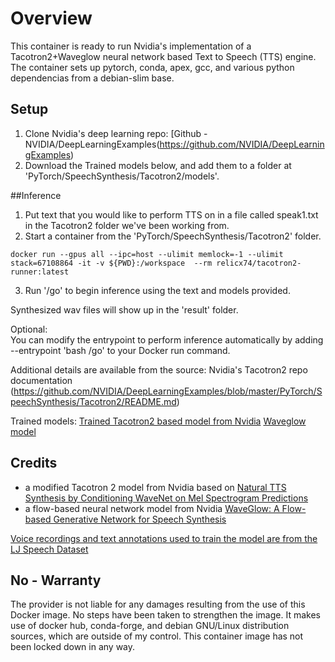 # Overview

This container is ready to run Nvidia's implementation of a Tacotron2+Waveglow neural network based Text to Speech (TTS) engine.  The container sets up pytorch, conda, apex, gcc, and various python dependencias from a debian-slim base.

## Setup

1. Clone Nvidia's deep learning repo:
[Github - NVIDIA/DeepLearningExamples(https://github.com/NVIDIA/DeepLearningExamples)
2. Download the Trained models below, and add them to a folder at 'PyTorch/SpeechSynthesis/Tacotron2/models'.

##Inference
1. Put text that you would like to perform TTS on in a file called speak1.txt in the Tacotron2 folder we've been working from.
2. Start a container from the 'PyTorch/SpeechSynthesis/Tacotron2' folder.

```   
docker run --gpus all --ipc=host --ulimit memlock=-1 --ulimit stack=67108864 -it -v ${PWD}:/workspace  --rm relicx74/tacotron2-runner:latest
```

3. Run '/go' to begin inference using the text and models provided. 

Synthesized wav files will show up in the 'result' folder.

Optional:  
You can modify the entrypoint to perform inference automatically by adding --entrypoint 'bash /go' to your Docker run command.

Additional details are available from the source:
Nvidia's Tacotron2 repo documentation (https://github.com/NVIDIA/DeepLearningExamples/blob/master/PyTorch/SpeechSynthesis/Tacotron2/README.md)

Trained models:
[Trained Tacotron2 based model from Nvidia](https://catalog.ngc.nvidia.com/orgs/nvidia/models/tacotron2pyt_fp16/files)
[Waveglow model](https://catalog.ngc.nvidia.com/orgs/nvidia/models/waveglow256pyt_fp16/files)

## Credits
* a modified Tacotron 2 model from Nvidia based on  [Natural TTS Synthesis by Conditioning WaveNet on Mel Spectrogram Predictions](https://arxiv.org/abs/1712.05884)
* a flow-based neural network model from Nvidia [WaveGlow: A Flow-based Generative Network for Speech Synthesis](https://arxiv.org/abs/1811.00002)

[Voice recordings and text annotations used to train the model are from the LJ Speech Dataset](https://keithito.com/LJ-Speech-Dataset/)


## No - Warranty
The provider is not liable for any damages resulting from the use of this Docker image.  No steps have been taken to strengthen the image.  It makes use of docker hub, conda-forge, and debian GNU/Linux distribution sources, which are outside of my control.  This container image has not been locked down in any way.